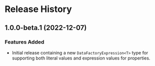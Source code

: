 # Release History

## 1.0.0-beta.1 (2022-12-07)

### Features Added
- Initial release containing a new `DataFactoryExpression<T>` type for supporting both literal values and expression values for properties.
